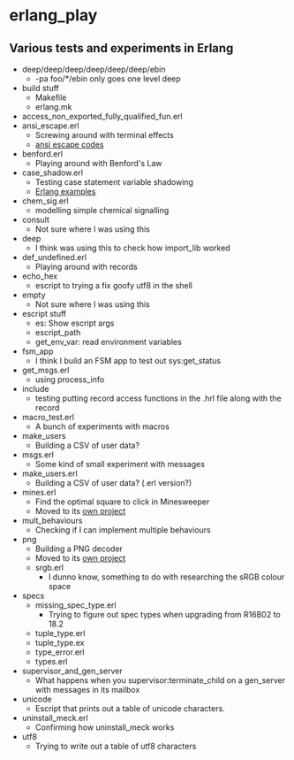 # erlang_play

## Various tests and experiments in Erlang

- deep/deep/deep/deep/deep/deep/ebin
  - -pa foo/*/ebin only goes one level deep
- build stuff
  - Makefile
  - erlang.mk
- access_non_exported_fully_qualified_fun.erl
- ansi_escape.erl
  - Screwing around with terminal effects
  - [ansi escape codes](https://en.wikipedia.org/wiki/ANSI_escape_code)
- benford.erl
  - Playing around with Benford's Law
- case_shadow.erl
  - Testing case statement variable shadowing
  - [Erlang examples](http://erlang.org/doc/programming_examples/list_comprehensions.html)
- chem_sig.erl
  - modelling simple chemical signalling
- consult
  - Not sure where I was using this
- deep
  - I think was using this to check how import_lib worked
- def_undefined.erl
  - Playing around with records
- echo_hex
  - escript to trying a fix goofy utf8 in the shell
- empty
  - Not sure where I was using this
- escript stuff
  - es: Show escript args
  - escript_path
  - get_env_var: read environment variables
- fsm_app
  - I think I build an FSM app to test out sys:get_status
- get_msgs.erl
  - using process_info
- include
  - testing putting record access functions in the .hrl file along with the record
- macro_test.erl
  - A bunch of experiments with macros
- make_users
  - Building a CSV of user data?
- msgs.erl
  - Some kind of small experiment with messages
- make_users.erl
  - Building a CSV of user data? (.erl version?)
- mines.erl
  - Find the optimal square to click in Minesweeper
  - Moved to its [own project](https://github.com/cwmaguire/mine_solver)
- mult_behaviours
  - Checking if I can implement multiple behaviours
- png
  - Building a PNG decoder
  - Moved to its [own project](https://github.com/cwmaguire/erl_png)
  - srgb.erl
    - I dunno know, something to do with researching the sRGB colour space
- specs
  - missing_spec_type.erl
    - Trying to figure out spec types when upgrading from R16B02 to 18.2
  - tuple_type.erl
  - tuple_type.ex
  - type_error.erl
  - types.erl
- supervisor_and_gen_server
  - What happens when you supervisor:terminate_child on a gen_server with messages in its mailbox
- unicode
  - Escript that prints out a table of unicode characters.
- uninstall_meck.erl
  - Confirming how uninstall_meck works
- utf8
  - Trying to write out a table of utf8 characters
